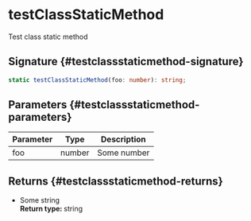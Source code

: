# testClassStaticMethod

Test class static method  

## Signature {#testclassstaticmethod-signature}

```typescript
static testClassStaticMethod(foo: number): string;
```

## Parameters {#testclassstaticmethod-parameters}


| Parameter | Type | Description |
|  --- | --- | --- |
|  foo | number | Some number |

## Returns {#testclassstaticmethod-returns}

- Some string  
<b>Return type: </b>string  

